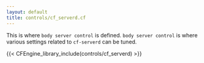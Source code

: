 ```yaml
---
layout: default
title: controls/cf_serverd.cf
---
```


This is where `body server control` is defined. `body server control` is where
various settings related to `cf-serverd` can be tuned.

{{< CFEngine_library_include(controls/cf_serverd) >}}
